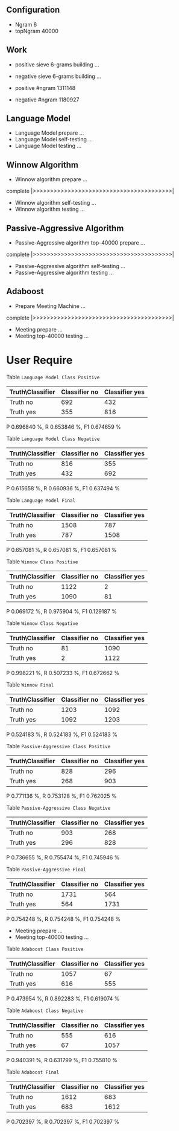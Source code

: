 ## Configuration ##

* Ngram 6
* topNgram 40000

## Work ##

* positive sieve 6-grams building ...
* negative sieve 6-grams building ...

* positive #ngram 1311148
* negative #ngram 1180927

## Language Model ##

* Language Model prepare ...
* Language Model self-testing ...
* Language Model testing ...


## Winnow Algorithm ##

* Winnow algorithm prepare ...

complete |>>>>>>>>>>>>>>>>>>>>>>>>>>>>>>>>>>>>>>>>|

* Winnow algorithm self-testing ...
* Winnow algorithm testing ...

## Passive-Aggressive Algorithm ##

* Passive-Aggressive algorithm top-40000 prepare ...

complete |>>>>>>>>>>>>>>>>>>>>>>>>>>>>>>>>>>>>>>>>|

* Passive-Aggressive algorithm self-testing ...
* Passive-Aggressive algorithm testing ...


## Adaboost ##

* Prepare Meeting Machine ...


complete |>>>>>>>>>>>>>>>>>>>>>>>>>>>>>>>>>>>>>>>>|

* Meeting prepare ...
* Meeting top-40000 testing ...


# User Require #

Table `Language Model Class Positive`

|Truth\Classifier|  Classifier no| Classifier yes|
|----------------|---------------|---------------|
|        Truth no|            692|            432|
|       Truth yes|            355|            816|

P  0.696840 %, R  0.653846 %, F1  0.674659 %

Table `Language Model Class Negative`

|Truth\Classifier|  Classifier no| Classifier yes|
|----------------|---------------|---------------|
|        Truth no|            816|            355|
|       Truth yes|            432|            692|

P  0.615658 %, R  0.660936 %, F1  0.637494 %

Table `Language Model Final`

|Truth\Classifier|  Classifier no| Classifier yes|
|----------------|---------------|---------------|
|        Truth no|           1508|            787|
|       Truth yes|            787|           1508|

P  0.657081 %, R  0.657081 %, F1  0.657081 %

Table `Winnow Class Positive`

|Truth\Classifier|  Classifier no| Classifier yes|
|----------------|---------------|---------------|
|        Truth no|           1122|              2|
|       Truth yes|           1090|             81|

P  0.069172 %, R  0.975904 %, F1  0.129187 %

Table `Winnow Class Negative`

|Truth\Classifier|  Classifier no| Classifier yes|
|----------------|---------------|---------------|
|        Truth no|             81|           1090|
|       Truth yes|              2|           1122|

P  0.998221 %, R  0.507233 %, F1  0.672662 %

Table `Winnow Final`

|Truth\Classifier|  Classifier no| Classifier yes|
|----------------|---------------|---------------|
|        Truth no|           1203|           1092|
|       Truth yes|           1092|           1203|

P  0.524183 %, R  0.524183 %, F1  0.524183 %

Table `Passive-Aggressive Class Positive`

|Truth\Classifier|  Classifier no| Classifier yes|
|----------------|---------------|---------------|
|        Truth no|            828|            296|
|       Truth yes|            268|            903|

P  0.771136 %, R  0.753128 %, F1  0.762025 %

Table `Passive-Aggressive Class Negative`

|Truth\Classifier|  Classifier no| Classifier yes|
|----------------|---------------|---------------|
|        Truth no|            903|            268|
|       Truth yes|            296|            828|

P  0.736655 %, R  0.755474 %, F1  0.745946 %

Table `Passive-Aggressive Final`

|Truth\Classifier|  Classifier no| Classifier yes|
|----------------|---------------|---------------|
|        Truth no|           1731|            564|
|       Truth yes|            564|           1731|

P  0.754248 %, R  0.754248 %, F1  0.754248 %

* Meeting prepare ...
* Meeting top-40000 testing ...

Table `Adaboost Class Positive`

|Truth\Classifier|  Classifier no| Classifier yes|
|----------------|---------------|---------------|
|        Truth no|           1057|             67|
|       Truth yes|            616|            555|

P  0.473954 %, R  0.892283 %, F1  0.619074 %

Table `Adaboost Class Negative`

|Truth\Classifier|  Classifier no| Classifier yes|
|----------------|---------------|---------------|
|        Truth no|            555|            616|
|       Truth yes|             67|           1057|

P  0.940391 %, R  0.631799 %, F1  0.755810 %

Table `Adaboost Final`

|Truth\Classifier|  Classifier no| Classifier yes|
|----------------|---------------|---------------|
|        Truth no|           1612|            683|
|       Truth yes|            683|           1612|

P  0.702397 %, R  0.702397 %, F1  0.702397 %

